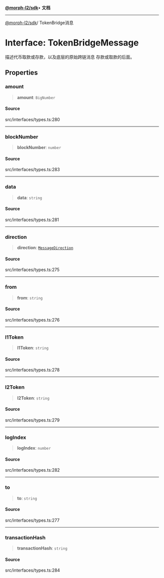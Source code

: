 [**@morph-l2/sdk**](../globals.md)• **文档**

***

[@morph-l2/sdk](../globals.md)/ TokenBridge消息

# Interface: TokenBridgeMessage

描述代币取款或存款，以及底层的原始跨链消息
存款或取款的后面。

## Properties

### amount

> **amount**: `BigNumber`

#### Source

src/interfaces/types.ts:280

***

### blockNumber

> **blockNumber**: `number`

#### Source

src/interfaces/types.ts:283

***

### data

> **data**: `string`

#### Source

src/interfaces/types.ts:281

***

### direction

> **direction**: [`MessageDirection`](../enumerations/MessageDirection.md)

#### Source

src/interfaces/types.ts:275

***

### from

> **from**: `string`

#### Source

src/interfaces/types.ts:276

***

### l1Token

> **l1Token**: `string`

#### Source

src/interfaces/types.ts:278

***

### l2Token

> **l2Token**: `string`

#### Source

src/interfaces/types.ts:279

***

### logIndex

> **logIndex**: `number`

#### Source

src/interfaces/types.ts:282

***

### to

> **to**: `string`

#### Source

src/interfaces/types.ts:277

***

### transactionHash

> **transactionHash**: `string`

#### Source

src/interfaces/types.ts:284
